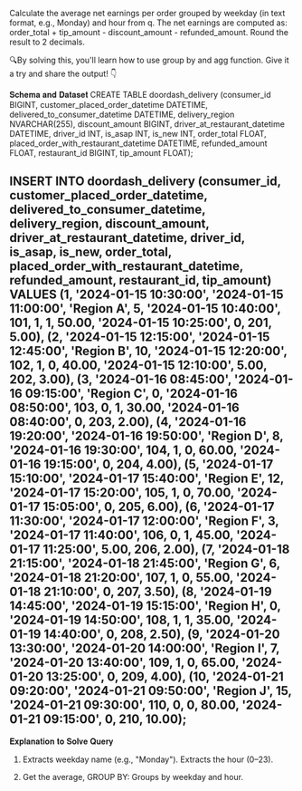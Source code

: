 Calculate the average net earnings per order grouped by weekday
(in text format, e.g., Monday) and hour from  q. 
The net earnings are computed as: order_total + tip_amount - discount_amount - refunded_amount. 
Round the result to 2 decimals.

🔍By solving this, you'll learn how to use group by and agg function. Give it a try and share the output! 👇

𝐒𝐜𝐡𝐞𝐦𝐚 𝐚𝐧𝐝 𝐃𝐚𝐭𝐚𝐬𝐞𝐭
CREATE TABLE doordash_delivery (consumer_id BIGINT, customer_placed_order_datetime DATETIME, delivered_to_consumer_datetime DATETIME, delivery_region NVARCHAR(255), discount_amount BIGINT, driver_at_restaurant_datetime DATETIME, driver_id INT, is_asap INT, is_new INT, order_total FLOAT,  placed_order_with_restaurant_datetime DATETIME, refunded_amount FLOAT, restaurant_id BIGINT, tip_amount FLOAT);

INSERT INTO doordash_delivery (consumer_id, customer_placed_order_datetime, delivered_to_consumer_datetime, delivery_region, discount_amount, driver_at_restaurant_datetime, driver_id, is_asap, is_new, order_total, placed_order_with_restaurant_datetime, refunded_amount, restaurant_id, tip_amount)
VALUES (1, '2024-01-15 10:30:00', '2024-01-15 11:00:00', 'Region A', 5, '2024-01-15 10:40:00', 101, 1, 1, 50.00, '2024-01-15 10:25:00', 0, 201, 5.00), (2, '2024-01-15 12:15:00', '2024-01-15 12:45:00', 'Region B', 10, '2024-01-15 12:20:00', 102, 1, 0, 40.00, '2024-01-15 12:10:00', 5.00, 202, 3.00), (3, '2024-01-16 08:45:00', '2024-01-16 09:15:00', 'Region C', 0, '2024-01-16 08:50:00', 103, 0, 1, 30.00, '2024-01-16 08:40:00', 0, 203, 2.00), (4, '2024-01-16 19:20:00', '2024-01-16 19:50:00', 'Region D', 8, '2024-01-16 19:30:00', 104, 1, 0, 60.00, '2024-01-16 19:15:00', 0, 204, 4.00), (5, '2024-01-17 15:10:00', '2024-01-17 15:40:00', 'Region E', 12, '2024-01-17 15:20:00', 105, 1, 0, 70.00, '2024-01-17 15:05:00', 0, 205, 6.00), (6, '2024-01-17 11:30:00', '2024-01-17 12:00:00', 'Region F', 3, '2024-01-17 11:40:00', 106, 0, 1, 45.00, '2024-01-17 11:25:00', 5.00, 206, 2.00), (7, '2024-01-18 21:15:00', '2024-01-18 21:45:00', 'Region G', 6, '2024-01-18 21:20:00', 107, 1, 0, 55.00, '2024-01-18 21:10:00', 0, 207, 3.50), (8, '2024-01-19 14:45:00', '2024-01-19 15:15:00', 'Region H', 0, '2024-01-19 14:50:00', 108, 1, 1, 35.00, '2024-01-19 14:40:00', 0, 208, 2.50), (9, '2024-01-20 13:30:00', '2024-01-20 14:00:00', 'Region I', 7, '2024-01-20 13:40:00', 109, 1, 0, 65.00, '2024-01-20 13:25:00', 0, 209, 4.00), (10, '2024-01-21 09:20:00', '2024-01-21 09:50:00', 'Region J', 15, '2024-01-21 09:30:00', 110, 0, 0, 80.00, '2024-01-21 09:15:00', 0, 210, 10.00);
---------

𝐄𝐱𝐩𝐥𝐚𝐧𝐚𝐭𝐢𝐨𝐧 𝐭𝐨 𝐒𝐨𝐥𝐯𝐞 𝐐𝐮𝐞𝐫𝐲
1. Extracts weekday name (e.g., "Monday"). Extracts the hour (0–23).

2. Get the average, GROUP BY: Groups by weekday and hour.